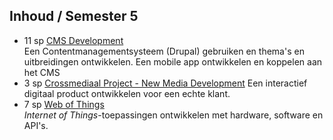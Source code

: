 Inhoud **/ Semester 5**
-----------------------

 - 11 sp [CMS Development](https://bamaflexweb.arteveldehs.be/BMFUIDetailxOLOD.aspx?a=63943&b=5&c=1)  
   Een Contentmanagementsysteem (Drupal) gebruiken en thema's en uitbreidingen ontwikkelen. Een mobile app ontwikkelen en koppelen aan het CMS
 - 3 sp [Crossmediaal Project - New Media Development](http://bamaflexweb.arteveldehs.be/BMFUIDetailxOLOD.aspx?a=64430&b=5&c=1) 
   Een interactief digitaal product ontwikkelen voor een echte klant.
 - 7 sp [Web of Things](http://bamaflexweb.arteveldehs.be/BMFUIDetailxOLOD.aspx?a=63014&b=5&c=1)  
   *Internet of Things*-toepassingen ontwikkelen met hardware, software en API's.